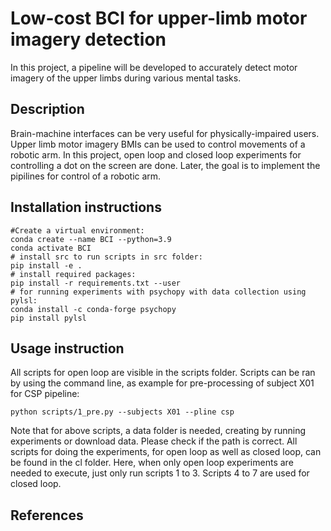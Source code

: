 # Low-cost BCI for upper-limb motor imagery detection
In this project, a pipeline will be developed to accurately detect motor imagery of the upper limbs during various mental tasks.

## Description
Brain-machine interfaces can be very useful for physically-impaired users.
Upper limb motor imagery BMIs can be used to control movements of a robotic arm. 
In this project, open loop and closed loop experiments for controlling a dot on the screen are done.
Later, the goal is to implement the pipilines for control of a robotic arm.

## Installation instructions
```
#Create a virtual environment:
conda create --name BCI --python=3.9
conda activate BCI
# install src to run scripts in src folder:
pip install -e .
# install required packages:
pip install -r requirements.txt --user
# for running experiments with psychopy with data collection using pylsl:
conda install -c conda-forge psychopy
pip install pylsl
```

## Usage instruction
All scripts for open loop are visible in the scripts folder.
Scripts can be ran by using the command line, as example for pre-processing of subject X01 for CSP pipeline:
```
python scripts/1_pre.py --subjects X01 --pline csp
```
Note that for above scripts, a data folder is needed, creating by running experiments or download data.
Please check if the path is correct.
All scripts for doing the experiments, for open loop as well as closed loop, can be found in the cl folder.
Here, when only open loop experiments are needed to execute, just only run scripts 1 to 3.
Scripts 4 to 7 are used for closed loop.
## References